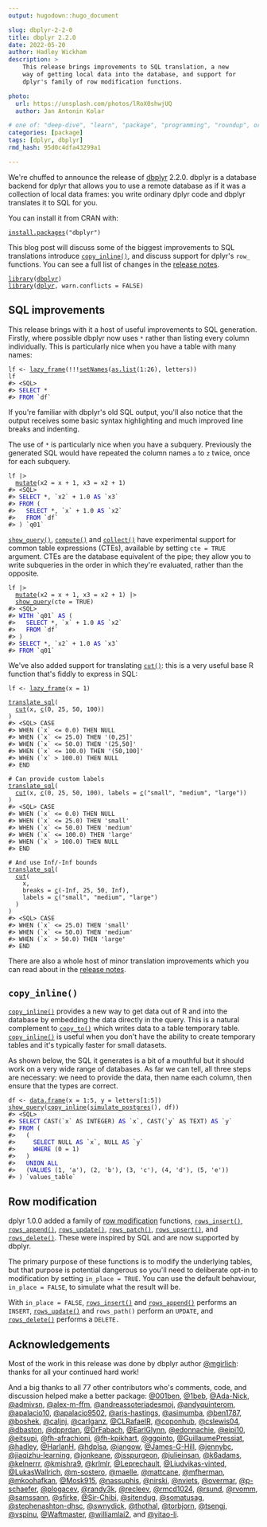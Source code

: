 ```yaml
---
output: hugodown::hugo_document

slug: dbplyr-2-2-0
title: dbplyr 2.2.0
date: 2022-05-20
author: Hadley Wickham
description: >
    This release brings improvements to SQL translation, a new
    way of getting local data into the database, and support for
    dplyr's family of row modification functions.

photo:
  url: https://unsplash.com/photos/lRoX0shwjUQ
  author: Jan Antonin Kolar

# one of: "deep-dive", "learn", "package", "programming", "roundup", or "other"
categories: [package] 
tags: [dplyr, dbplyr]
rmd_hash: 95d0c4dfa43299a1

---
```


<!--
TODO:
* [x] Look over / edit the post's title in the yaml
* [x] Edit (or delete) the description; note this appears in the Twitter card
* [x] Pick category and tags (see existing with [`hugodown::tidy_show_meta()`](https://rdrr.io/pkg/hugodown/man/use_tidy_post.html))
* [x] Find photo & update yaml metadata
* [x] Create `thumbnail-sq.jpg`; height and width should be equal
* [x] Create `thumbnail-wd.jpg`; width should be >5x height
* [x] [`hugodown::use_tidy_thumbnails()`](https://rdrr.io/pkg/hugodown/man/use_tidy_post.html)
* [x] Add intro sentence, e.g. the standard tagline for the package
* [ ] [`usethis::use_tidy_thanks()`](https://usethis.r-lib.org/reference/use_tidy_thanks.html)
-->

We're chuffed to announce the release of [dbplyr](https://dbplyr.tidyverse.org) 2.2.0. dbplyr is a database backend for dplyr that allows you to use a remote database as if it was a collection of local data frames: you write ordinary dplyr code and dbplyr translates it to SQL for you.

You can install it from CRAN with:

<div class="highlight">

<pre class='chroma'><code class='language-r' data-lang='r'><span class='nf'><a href='https://rdrr.io/r/utils/install.packages.html'>install.packages</a></span><span class='o'>(</span><span class='s'>"dbplyr"</span><span class='o'>)</span></code></pre>

</div>

This blog post will discuss some of the biggest improvements to SQL translations introduce [`copy_inline()`](https://dbplyr.tidyverse.org/reference/copy_inline.html), and discuss support for dplyr's `row_` functions. You can see a full list of changes in the [release notes](https://github.com/tidyverse/dbplyr/releases/tag/v2.2.0).

<div class="highlight">

<pre class='chroma'><code class='language-r' data-lang='r'><span class='kr'><a href='https://rdrr.io/r/base/library.html'>library</a></span><span class='o'>(</span><span class='nv'><a href='https://dbplyr.tidyverse.org/'>dbplyr</a></span><span class='o'>)</span>
<span class='kr'><a href='https://rdrr.io/r/base/library.html'>library</a></span><span class='o'>(</span><span class='nv'><a href='https://dplyr.tidyverse.org'>dplyr</a></span>, warn.conflicts <span class='o'>=</span> <span class='kc'>FALSE</span><span class='o'>)</span></code></pre>

</div>

## SQL improvements

This release brings with it a host of useful improvements to SQL generation. Firstly, where possible dbplyr now uses `*` rather than listing every column individually. This is particularly nice when you have a table with many names:

<div class="highlight">

<pre class='chroma'><code class='language-r' data-lang='r'><span class='nv'>lf</span> <span class='o'>&lt;-</span> <span class='nf'><a href='https://dbplyr.tidyverse.org/reference/tbl_lazy.html'>lazy_frame</a></span><span class='o'>(</span><span class='o'>!</span><span class='o'>!</span><span class='o'>!</span><span class='nf'><a href='https://rdrr.io/r/stats/setNames.html'>setNames</a></span><span class='o'>(</span><span class='nf'><a href='https://rdrr.io/r/base/list.html'>as.list</a></span><span class='o'>(</span><span class='m'>1</span><span class='o'>:</span><span class='m'>26</span><span class='o'>)</span>, <span class='nv'>letters</span><span class='o'>)</span><span class='o'>)</span>
<span class='nv'>lf</span>
<span class='c'>#&gt; &lt;SQL&gt;</span>
<span class='c'>#&gt; <span style='color: #0000BB;'>SELECT</span> *</span>
<span class='c'>#&gt; <span style='color: #0000BB;'>FROM</span> `df`</span></code></pre>

</div>

If you're familiar with dbplyr's old SQL output, you'll also notice that the output receives some basic syntax highlighting and much improved line breaks and indenting.

The use of `*` is particularly nice when you have a subquery. Previously the generated SQL would have repeated the column names `a` to `z` twice, once for each subquery.

<div class="highlight">

<pre class='chroma'><code class='language-r' data-lang='r'><span class='nv'>lf</span> |&gt; 
  <span class='nf'><a href='https://dplyr.tidyverse.org/reference/mutate.html'>mutate</a></span><span class='o'>(</span>x2 <span class='o'>=</span> <span class='nv'>x</span> <span class='o'>+</span> <span class='m'>1</span>, x3 <span class='o'>=</span> <span class='nv'>x2</span> <span class='o'>+</span> <span class='m'>1</span><span class='o'>)</span>
<span class='c'>#&gt; &lt;SQL&gt;</span>
<span class='c'>#&gt; <span style='color: #0000BB;'>SELECT</span> *, `x2` + 1.0<span style='color: #0000BB;'> AS </span>`x3`</span>
<span class='c'>#&gt; <span style='color: #0000BB;'>FROM</span> (</span>
<span class='c'>#&gt;   <span style='color: #0000BB;'>SELECT</span> *, `x` + 1.0<span style='color: #0000BB;'> AS </span>`x2`</span>
<span class='c'>#&gt;   <span style='color: #0000BB;'>FROM</span> `df`</span>
<span class='c'>#&gt; ) `q01`</span></code></pre>

</div>

[`show_query()`](https://dplyr.tidyverse.org/reference/explain.html), [`compute()`](https://dplyr.tidyverse.org/reference/compute.html) and [`collect()`](https://dplyr.tidyverse.org/reference/compute.html) have experimental support for common table expressions (CTEs), available by setting `cte = TRUE` argument. CTEs are the database equivalent of the pipe; they allow you to write subqueries in the order in which they're evaluated, rather than the opposite.

<div class="highlight">

<pre class='chroma'><code class='language-r' data-lang='r'><span class='nv'>lf</span> |&gt; 
  <span class='nf'><a href='https://dplyr.tidyverse.org/reference/mutate.html'>mutate</a></span><span class='o'>(</span>x2 <span class='o'>=</span> <span class='nv'>x</span> <span class='o'>+</span> <span class='m'>1</span>, x3 <span class='o'>=</span> <span class='nv'>x2</span> <span class='o'>+</span> <span class='m'>1</span><span class='o'>)</span> |&gt; 
  <span class='nf'><a href='https://dplyr.tidyverse.org/reference/explain.html'>show_query</a></span><span class='o'>(</span>cte <span class='o'>=</span> <span class='kc'>TRUE</span><span class='o'>)</span>
<span class='c'>#&gt; &lt;SQL&gt;</span>
<span class='c'>#&gt; <span style='color: #0000BB;'>WITH </span>`q01`<span style='color: #0000BB;'> AS</span> (</span>
<span class='c'>#&gt;   <span style='color: #0000BB;'>SELECT</span> *, `x` + 1.0<span style='color: #0000BB;'> AS </span>`x2`</span>
<span class='c'>#&gt;   <span style='color: #0000BB;'>FROM</span> `df`</span>
<span class='c'>#&gt; )</span>
<span class='c'>#&gt; <span style='color: #0000BB;'>SELECT</span> *, `x2` + 1.0<span style='color: #0000BB;'> AS </span>`x3`</span>
<span class='c'>#&gt; <span style='color: #0000BB;'>FROM</span> `q01`</span></code></pre>

</div>

We've also added support for translating [`cut()`](https://rdrr.io/r/base/cut.html): this is a very useful base R function that's fiddly to express in SQL:

<div class="highlight">

<pre class='chroma'><code class='language-r' data-lang='r'><span class='nv'>lf</span> <span class='o'>&lt;-</span> <span class='nf'><a href='https://dbplyr.tidyverse.org/reference/tbl_lazy.html'>lazy_frame</a></span><span class='o'>(</span>x <span class='o'>=</span> <span class='m'>1</span><span class='o'>)</span>

<span class='nf'><a href='https://dbplyr.tidyverse.org/reference/translate_sql.html'>translate_sql</a></span><span class='o'>(</span>
  <span class='nf'><a href='https://rdrr.io/r/base/cut.html'>cut</a></span><span class='o'>(</span><span class='nv'>x</span>, <span class='nf'><a href='https://rdrr.io/r/base/c.html'>c</a></span><span class='o'>(</span><span class='m'>0</span>, <span class='m'>25</span>, <span class='m'>50</span>, <span class='m'>100</span><span class='o'>)</span><span class='o'>)</span>
<span class='o'>)</span>
<span class='c'>#&gt; &lt;SQL&gt; CASE</span>
<span class='c'>#&gt; WHEN (`x` &lt;= 0.0) THEN NULL</span>
<span class='c'>#&gt; WHEN (`x` &lt;= 25.0) THEN '(0,25]'</span>
<span class='c'>#&gt; WHEN (`x` &lt;= 50.0) THEN '(25,50]'</span>
<span class='c'>#&gt; WHEN (`x` &lt;= 100.0) THEN '(50,100]'</span>
<span class='c'>#&gt; WHEN (`x` &gt; 100.0) THEN NULL</span>
<span class='c'>#&gt; END</span>
  
<span class='c'># Can provide custom labels</span>
<span class='nf'><a href='https://dbplyr.tidyverse.org/reference/translate_sql.html'>translate_sql</a></span><span class='o'>(</span>
  <span class='nf'><a href='https://rdrr.io/r/base/cut.html'>cut</a></span><span class='o'>(</span><span class='nv'>x</span>, <span class='nf'><a href='https://rdrr.io/r/base/c.html'>c</a></span><span class='o'>(</span><span class='m'>0</span>, <span class='m'>25</span>, <span class='m'>50</span>, <span class='m'>100</span><span class='o'>)</span>, labels <span class='o'>=</span> <span class='nf'><a href='https://rdrr.io/r/base/c.html'>c</a></span><span class='o'>(</span><span class='s'>"small"</span>, <span class='s'>"medium"</span>, <span class='s'>"large"</span><span class='o'>)</span><span class='o'>)</span>
<span class='o'>)</span>
<span class='c'>#&gt; &lt;SQL&gt; CASE</span>
<span class='c'>#&gt; WHEN (`x` &lt;= 0.0) THEN NULL</span>
<span class='c'>#&gt; WHEN (`x` &lt;= 25.0) THEN 'small'</span>
<span class='c'>#&gt; WHEN (`x` &lt;= 50.0) THEN 'medium'</span>
<span class='c'>#&gt; WHEN (`x` &lt;= 100.0) THEN 'large'</span>
<span class='c'>#&gt; WHEN (`x` &gt; 100.0) THEN NULL</span>
<span class='c'>#&gt; END</span>

<span class='c'># And use Inf/-Inf bounds</span>
<span class='nf'><a href='https://dbplyr.tidyverse.org/reference/translate_sql.html'>translate_sql</a></span><span class='o'>(</span>
  <span class='nf'><a href='https://rdrr.io/r/base/cut.html'>cut</a></span><span class='o'>(</span>
    <span class='nv'>x</span>, 
    breaks <span class='o'>=</span> <span class='nf'><a href='https://rdrr.io/r/base/c.html'>c</a></span><span class='o'>(</span><span class='o'>-</span><span class='kc'>Inf</span>, <span class='m'>25</span>, <span class='m'>50</span>, <span class='kc'>Inf</span><span class='o'>)</span>, 
    labels <span class='o'>=</span> <span class='nf'><a href='https://rdrr.io/r/base/c.html'>c</a></span><span class='o'>(</span><span class='s'>"small"</span>, <span class='s'>"medium"</span>, <span class='s'>"large"</span><span class='o'>)</span>
  <span class='o'>)</span>
<span class='o'>)</span>
<span class='c'>#&gt; &lt;SQL&gt; CASE</span>
<span class='c'>#&gt; WHEN (`x` &lt;= 25.0) THEN 'small'</span>
<span class='c'>#&gt; WHEN (`x` &lt;= 50.0) THEN 'medium'</span>
<span class='c'>#&gt; WHEN (`x` &gt; 50.0) THEN 'large'</span>
<span class='c'>#&gt; END</span></code></pre>

</div>

There are also a whole host of minor translation improvements which you can read about in the [release notes](https://github.com/tidyverse/dbplyr/releases/tag/v2.2.0).

## `copy_inline()`

[`copy_inline()`](https://dbplyr.tidyverse.org/reference/copy_inline.html) provides a new way to get data out of R and into the database by embedding the data directly in the query. This is a natural complement to [`copy_to()`](https://dplyr.tidyverse.org/reference/copy_to.html) which writes data to a table temporary table. [`copy_inline()`](https://dbplyr.tidyverse.org/reference/copy_inline.html) is useful when you don't have the ability to create temporary tables and it's typically faster for small datasets.

As shown below, the SQL it generates is a bit of a mouthful but it should work on a very wide range of databases. As far we can tell, all three steps are necessary: we need to provide the data, then name each column, then ensure that the types are correct.

<div class="highlight">

<pre class='chroma'><code class='language-r' data-lang='r'><span class='nv'>df</span> <span class='o'>&lt;-</span> <span class='nf'><a href='https://rdrr.io/r/base/data.frame.html'>data.frame</a></span><span class='o'>(</span>x <span class='o'>=</span> <span class='m'>1</span><span class='o'>:</span><span class='m'>5</span>, y <span class='o'>=</span> <span class='nv'>letters</span><span class='o'>[</span><span class='m'>1</span><span class='o'>:</span><span class='m'>5</span><span class='o'>]</span><span class='o'>)</span>
<span class='nf'><a href='https://dplyr.tidyverse.org/reference/explain.html'>show_query</a></span><span class='o'>(</span><span class='nf'><a href='https://dbplyr.tidyverse.org/reference/copy_inline.html'>copy_inline</a></span><span class='o'>(</span><span class='nf'><a href='https://dbplyr.tidyverse.org/reference/backend-postgres.html'>simulate_postgres</a></span><span class='o'>(</span><span class='o'>)</span>, <span class='nv'>df</span><span class='o'>)</span><span class='o'>)</span>
<span class='c'>#&gt; &lt;SQL&gt;</span>
<span class='c'>#&gt; <span style='color: #0000BB;'>SELECT</span> CAST(`x` AS INTEGER)<span style='color: #0000BB;'> AS </span>`x`, CAST(`y` AS TEXT)<span style='color: #0000BB;'> AS </span>`y`</span>
<span class='c'>#&gt; <span style='color: #0000BB;'>FROM</span> (</span>
<span class='c'>#&gt;   (</span>
<span class='c'>#&gt;     <span style='color: #0000BB;'>SELECT</span> NULL<span style='color: #0000BB;'> AS </span>`x`, NULL<span style='color: #0000BB;'> AS </span>`y`</span>
<span class='c'>#&gt;     <span style='color: #0000BB;'>WHERE</span> (0 = 1)</span>
<span class='c'>#&gt;   )</span>
<span class='c'>#&gt;   <span style='color: #0000BB;'>UNION ALL</span></span>
<span class='c'>#&gt;   (<span style='color: #0000BB;'>VALUES</span> (1, 'a'), (2, 'b'), (3, 'c'), (4, 'd'), (5, 'e'))</span>
<span class='c'>#&gt; ) `values_table`</span></code></pre>

</div>

## Row modification

dplyr 1.0.0 added a family of [row modification](https://www.tidyverse.org/blog/2020/05/dplyr-1-0-0-last-minute-additions/#row-mutation) functions, [`rows_insert()`](https://dplyr.tidyverse.org/reference/rows.html), [`rows_append()`](https://dplyr.tidyverse.org/reference/rows.html), [`rows_update()`](https://dplyr.tidyverse.org/reference/rows.html), [`rows_patch()`](https://dplyr.tidyverse.org/reference/rows.html), [`rows_upsert()`](https://dplyr.tidyverse.org/reference/rows.html), and [`rows_delete()`](https://dplyr.tidyverse.org/reference/rows.html). These were inspired by SQL and are now supported by dbplyr.

The primary purpose of these functions is to modify the underlying tables, but that purpose is potential dangerous so you'll need to deliberate opt-in to modification by setting `in_place = TRUE`. You can use the default behaviour, `in_place = FALSE`, to simulate what the result will be.

With `in_place = FALSE`, [`rows_insert()`](https://dplyr.tidyverse.org/reference/rows.html) and [`rows_append()`](https://dplyr.tidyverse.org/reference/rows.html) performs an `INSERT`, [`rows_update()`](https://dplyr.tidyverse.org/reference/rows.html) and `rows_path()` perform an `UPDATE`, and [`rows_delete()`](https://dplyr.tidyverse.org/reference/rows.html) performs a `DELETE.`

## Acknowledgements

Most of the work in this release was done by dbplyr author [@mgirlich](https://github.com/mgirlich): thanks for all your continued hard work!

And a big thanks to all 77 other contributors who's comments, code, and discussion helped make a better package: [@001ben](https://github.com/001ben), [@1beb](https://github.com/1beb), [@Ada-Nick](https://github.com/Ada-Nick), [@admivsn](https://github.com/admivsn), [@alex-m-ffm](https://github.com/alex-m-ffm), [@andreassoteriadesmoj](https://github.com/andreassoteriadesmoj), [@andyquinterom](https://github.com/andyquinterom), [@apalacio10](https://github.com/apalacio10), [@apalacio9502](https://github.com/apalacio9502), [@aris-hastings](https://github.com/aris-hastings), [@asimumba](https://github.com/asimumba), [@ben1787](https://github.com/ben1787), [@boshek](https://github.com/boshek), [@caljnj](https://github.com/caljnj), [@carlganz](https://github.com/carlganz), [@CLRafaelR](https://github.com/CLRafaelR), [@coponhub](https://github.com/coponhub), [@cslewis04](https://github.com/cslewis04), [@dbaston](https://github.com/dbaston), [@dpprdan](https://github.com/dpprdan), [@DrFabach](https://github.com/DrFabach), [@EarlGlynn](https://github.com/EarlGlynn), [@edonnachie](https://github.com/edonnachie), [@eipi10](https://github.com/eipi10), [@eitsupi](https://github.com/eitsupi), [@fh-afrachioni](https://github.com/fh-afrachioni), [@fh-kpikhart](https://github.com/fh-kpikhart), [@ggpinto](https://github.com/ggpinto), [@GuillaumePressiat](https://github.com/GuillaumePressiat), [@hadley](https://github.com/hadley), [@HarlanH](https://github.com/HarlanH), [@hdplsa](https://github.com/hdplsa), [@iangow](https://github.com/iangow), [@James-G-Hill](https://github.com/James-G-Hill), [@jennybc](https://github.com/jennybc), [@jiaqizhu-learning](https://github.com/jiaqizhu-learning), [@jonkeane](https://github.com/jonkeane), [@jsspurgeon](https://github.com/jsspurgeon), [@julieinsan](https://github.com/julieinsan), [@k6adams](https://github.com/k6adams), [@kelnerrr](https://github.com/kelnerrr), [@kmishra9](https://github.com/kmishra9), [@krlmlr](https://github.com/krlmlr), [@Leprechault](https://github.com/Leprechault), [@Liudvikas-vinted](https://github.com/Liudvikas-vinted), [@LukasWallrich](https://github.com/LukasWallrich), [@m-sostero](https://github.com/m-sostero), [@maelle](https://github.com/maelle), [@mattcane](https://github.com/mattcane), [@mfherman](https://github.com/mfherman), [@mkoohafkan](https://github.com/mkoohafkan), [@Mosk915](https://github.com/Mosk915), [@nassuphis](https://github.com/nassuphis), [@nirski](https://github.com/nirski), [@nviets](https://github.com/nviets), [@overmar](https://github.com/overmar), [@p-schaefer](https://github.com/p-schaefer), [@plogacev](https://github.com/plogacev), [@randy3k](https://github.com/randy3k), [@recleev](https://github.com/recleev), [@rmcd1024](https://github.com/rmcd1024), [@rsund](https://github.com/rsund), [@rvomm](https://github.com/rvomm), [@samssann](https://github.com/samssann), [@sfirke](https://github.com/sfirke), [@Sir-Chibi](https://github.com/Sir-Chibi), [@sitendug](https://github.com/sitendug), [@somatusag](https://github.com/somatusag), [@stephenashton-dhsc](https://github.com/stephenashton-dhsc), [@swnydick](https://github.com/swnydick), [@thothal](https://github.com/thothal), [@torbjorn](https://github.com/torbjorn), [@tsengj](https://github.com/tsengj), [@vspinu](https://github.com/vspinu), [@Waftmaster](https://github.com/Waftmaster), [@williamlai2](https://github.com/williamlai2), and [@yitao-li](https://github.com/yitao-li).


